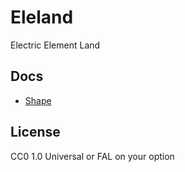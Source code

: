# Eleland

Electric Element Land


## Docs

+ [Shape](https://github.com/clearloop/eleland/blob/master/doc.md#shape)


## License

CC0 1.0 Universal or FAL on your option
